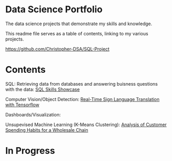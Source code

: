 # Data Science Portfolio
The data science projects that demonstrate my skills and knowledge.

This readme file serves as a table of contents, linking to my various projects.

https://github.com/Christopher-DSA/SQL-Project
# Contents
SQL: Retrieving data from databases and answering buisness questions with the data: [SQL Skills Showcase](https://github.com/Christopher-DSA/SQL-Project)

Computer Vision/Object Detection: [Real-Time Sign Language Translation with Tensorflow](https://github.com/Christopher-DSA/Sign-Language-Detection-Computer-Vision)

Dashboards/Visualization: 

Unsupevised Machine Learning (K-Means Clustering): [Analysis of Customer Spending Habits for a Wholesale Chain](https://github.com/Christopher-DSA/Unsupervised-Learning-Project)

# In Progress

